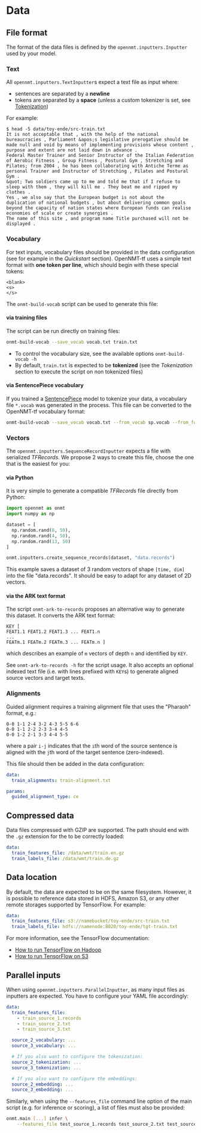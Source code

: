 # Data

## File format

The format of the data files is defined by the `opennmt.inputters.Inputter` used by your model.

### Text

All `opennmt.inputters.TextInputter`s expect a text file as input where:

* sentences are separated by a **newline**
* tokens are separated by a **space** (unless a custom tokenizer is set, see [Tokenization](tokenization.html))

For example:

```text
$ head -5 data/toy-ende/src-train.txt
It is not acceptable that , with the help of the national bureaucracies , Parliament &apos;s legislative prerogative should be made null and void by means of implementing provisions whose content , purpose and extent are not laid down in advance .
Federal Master Trainer and Senior Instructor of the Italian Federation of Aerobic Fitness , Group Fitness , Postural Gym , Stretching and Pilates; from 2004 , he has been collaborating with Antiche Terme as personal Trainer and Instructor of Stretching , Pilates and Postural Gym .
&quot; Two soldiers came up to me and told me that if I refuse to sleep with them , they will kill me . They beat me and ripped my clothes .
Yes , we also say that the European budget is not about the duplication of national budgets , but about delivering common goals beyond the capacity of nation states where European funds can realise economies of scale or create synergies .
The name of this site , and program name Title purchased will not be displayed .
```

### Vocabulary

For text inputs, vocabulary files should be provided in the data configuration (see for example in the *Quickstart* section). OpenNMT-tf uses a simple text format with **one token per line**, which should begin with these special tokens:

```text
<blank>
<s>
</s>
```

The `onmt-build-vocab` script can be used to generate this file:

#### via training files

The script can be run directly on training files:

```bash
onmt-build-vocab --save_vocab vocab.txt train.txt
```

* To control the vocabulary size, see the available options `onmt-build-vocab -h`
* By default, `train.txt` is expected to be **tokenized** (see the *Tokenization* section to execute the script on non tokenized files)

#### via SentencePiece vocabulary

If you trained a [SentencePiece](https://github.com/google/sentencepiece) model to tokenize your data, a vocabulary file `*.vocab` was generated in the process. This file can be converted to the OpenNMT-tf vocabulary format:

```bash
onmt-build-vocab --save_vocab vocab.txt --from_vocab sp.vocab --from_format sentencepiece
```

### Vectors

The `opennmt.inputters.SequenceRecordInputter` expects a file with serialized *TFRecords*. We propose 2 ways to create this file, choose the one that is the easiest for you:

#### via Python

It is very simple to generate a compatible *TFRecords* file directly from Python:

```python
import opennmt as onmt
import numpy as np

dataset = [
  np.random.rand(8, 50),
  np.random.rand(4, 50),
  np.random.rand(13, 50)
]

onmt.inputters.create_sequence_records(dataset, "data.records")
```

This example saves a dataset of 3 random vectors of shape `[time, dim]` into the file "data.records". It should be easy to adapt for any dataset of 2D vectors.

#### via the ARK text format

The script `onmt-ark-to-records` proposes an alternative way to generate this dataset. It converts the ARK text format:

```text
KEY [
FEAT1.1 FEAT1.2 FEAT1.3 ... FEAT1.n
...
FEATm.1 FEATm.2 FEATm.3 ... FEATm.n ]
```

which describes an example of `m` vectors of depth `n` and identified by `KEY`.

See `onmt-ark-to-records -h` for the script usage. It also accepts an optional indexed text file (i.e. with lines prefixed with `KEY`s) to generate aligned source vectors and target texts.

### Alignments

Guided alignment requires a training alignment file that uses the "Pharaoh" format, e.g.:

```text
0-0 1-1 2-4 3-2 4-3 5-5 6-6
0-0 1-1 2-2 2-3 3-4 4-5
0-0 1-2 2-1 3-3 4-4 5-5
```

where a pair `i-j` indicates that the `i`th word of the source sentence is aligned with the `j`th word of the target sentence (zero-indexed).

This file should then be added in the data configuration:

```yaml
data:
  train_alignments: train-alignment.txt

params:
  guided_alignment_type: ce
```

## Compressed data

Data files compressed with GZIP are supported. The path should end with the `.gz` extension for the to be correctly loaded:

```yaml
data:
  train_features_file: /data/wmt/train.en.gz
  train_labels_file: /data/wmt/train.de.gz
```

## Data location

By default, the data are expected to be on the same filesystem. However, it is possible to reference data stored in HDFS, Amazon S3, or any other remote storages supported by TensorFlow. For example:

```yaml
data:
  train_features_file: s3://namebucket/toy-ende/src-train.txt
  train_labels_file: hdfs://namenode:8020/toy-ende/tgt-train.txt
```

For more information, see the TensorFlow documentation:

* [How to run TensorFlow on Hadoop](https://www.tensorflow.org/deploy/hadoop)
* [How to run TensorFlow on S3](https://www.tensorflow.org/deploy/s3)

## Parallel inputs

When using `opennmt.inputters.ParallelInputter`, as many input files as inputters are expected. You have to configure your YAML file accordingly:

```yaml
data:
  train_features_file:
    - train_source_1.records
    - train_source_2.txt
    - train_source_3.txt

  source_2_vocabulary: ...
  source_3_vocabulary: ...

  # If you also want to configure the tokenization:
  source_2_tokenization: ...
  source_3_tokenization: ...

  # If you also want to configure the embeddings:
  source_2_embedding: ...
  source_3_embedding: ...
```

Similarly, when using the `--features_file` command line option of the main script (e.g. for inference or scoring), a list of files must also be provided:

```bash
onmt.main [...] infer \
    --features_file test_source_1.records test_source_2.txt test_source_3.txt
```
